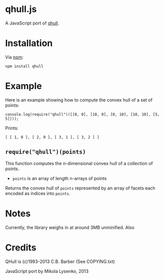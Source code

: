 qhull.js
========
A JavaScript port of [qhull](http://www.qhull.org/).

Installation
============
Via [npm](http://npmjs.org):

    npm install qhull

Example
=======
Here is an example showing how to compute the convex hull of a set of points:

    console.log(require("qhull")([[0, 0], [10, 0], [0, 10], [10, 10], [5, 5]]));

Prints:

    [ [ 1, 0 ], [ 2, 0 ], [ 3, 1 ], [ 3, 2 ] ]

`require("qhull")(points)`
--------------------------
This function computes the n-dimensional convex hull of a collection of points.

* `points` is an array of length n-arrays of points

Returns the convex hull of `points` represented by an array of facets each encoded as indices into `points`.

Notes
=====
Currently, the library weighs in at around 3MB unminified.  Also 

Credits
=======
QHull is (c)1993-2013 C.B. Barber  (See COPYING.txt)

JavaScript port by Mikola Lysenko, 2013
